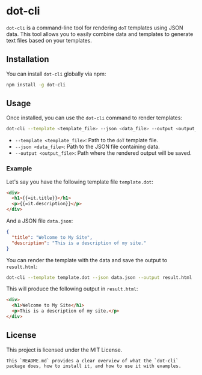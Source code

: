 # dot-cli

`dot-cli` is a command-line tool for rendering `doT` templates using JSON data. This tool allows you to easily combine data and templates to generate text files based on your templates.

## Installation

You can install `dot-cli` globally via npm:

```bash
npm install -g dot-cli
```

## Usage

Once installed, you can use the `dot-cli` command to render templates:

```bash
dot-cli --template <template_file> --json <data_file> --output <output_file>
```

- `--template <template_file>`: Path to the `doT` template file.
- `--json <data_file>`: Path to the JSON file containing data.
- `--output <output_file>`: Path where the rendered output will be saved.

### Example

Let's say you have the following template file `template.dot`:

```html
<div>
  <h1>{{=it.title}}</h1>
  <p>{{=it.description}}</p>
</div>
```

And a JSON file `data.json`:

```json
{
  "title": "Welcome to My Site",
  "description": "This is a description of my site."
}
```

You can render the template with the data and save the output to `result.html`:

```bash
dot-cli --template template.dot --json data.json --output result.html
```

This will produce the following output in `result.html`:

```html
<div>
  <h1>Welcome to My Site</h1>
  <p>This is a description of my site.</p>
</div>
```

## License

This project is licensed under the MIT License.

```
This `README.md` provides a clear overview of what the `dot-cli` package does, how to install it, and how to use it with examples.
```